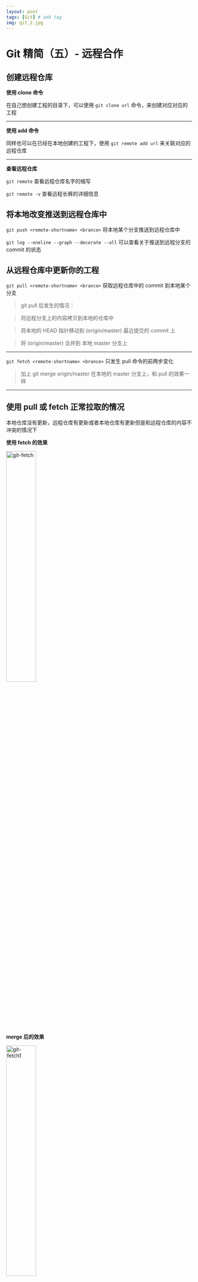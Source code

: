 ```yaml
---
layout: post
tags: [Git] # add tag
img: git_2.jpg
---
```


# Git 精简（五）- 远程合作 

## 创建远程仓库

**使用 clone 命令**

在自己想创建工程的目录下，可以使用 `git clone url` 命令，来创建对应对应的工程

---

**使用 add 命令**

同样也可以在已经在本地创建的工程下，使用 `git remote add url` 来关联对应的远程仓库

---

**查看远程仓库**

`git remote` 查看远程仓库名字的缩写

`git remote -v` 查看远程长裤的详细信息

## 将本地改变推送到远程仓库中

`git push <remote-shortname> <brance>` 将本地某个分支推送到远程仓库中

`git log --oneline --graph --decorate --all`  可以查看关于推送到远程分支的 commit 的状态

## 从远程仓库中更新你的工程

`git pull <remote-shortname> <brance>` 获取远程仓库中的 commit 到本地某个分支

> git pull 后发生的情况：

> 将远程分支上的内容拷贝到本地的仓库中

> 将本地的 HEAD 指针移动到 (origin/master) 最近提交的 commit 上

> 将 (origin/master) 合并到 本地 master 分支上

---

`git fetch <remote-shortname> <brance>` 只发生 pull 命令的前两步变化

> 加上 git merge origin/master 在本地的 master 分支上，和 pull 的效果一样

---

## 使用 pull 或 fetch 正常拉取的情况

本地仓库没有更新，远程仓库有更新或者本地仓库有更新但是和远程仓库的内容不冲突的情况下

**使用 fetch 的效果**

<img src="{{site.baseurl}}/assets/img/15094084847311.jpg"  alt="git-fetch" width="40%"/>

**merge 后的效果**

<img src="{{site.baseurl}}/assets/img/15094085800173.jpg"  alt="git-fetch1" width="40%"/>

## 只能使用 fetch 的情况

本地仓库和远程仓库都有更新并且存在冲突，这时使用 pull 命令会有提示出现，让你去手动合并

**fetch 前的效果**

<img src="{{site.baseurl}}/assets/img/15094089990512.jpg"  alt="git-fetch3" width="40%"/>

**fetch 后的效果**

<img src="{{site.baseurl}}/assets/img/15094090739197.jpg"  alt="git-fetch4" width="40%"/>

**merge 后的效果**

<img src="{{site.baseurl}}/assets/img/15094091204301.jpg"  alt="git-fetch5" width="40%"/>

**最后将合并的 commit push 到仓库中**







